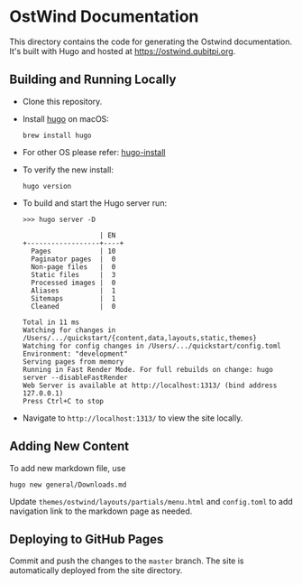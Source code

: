 OstWind Documentation
=====================

This directory contains the code for generating the Ostwind documentation. It's built with Hugo and hosted at
https://ostwind.qubitpi.org.

Building and Running Locally
----------------------------

- Clone this repository.
- Install [hugo] on macOS:

  ```console
  brew install hugo
  ```

- For other OS please refer: [hugo-install] 
- To verify the new install:

  ```console
  hugo version
  ```

- To build and start the Hugo server run:

  ```
  >>> hugo server -D
  
                     | EN
  +------------------+----+
    Pages            | 10
    Paginator pages  |  0
    Non-page files   |  0
    Static files     |  3
    Processed images |  0
    Aliases          |  1
    Sitemaps         |  1
    Cleaned          |  0
  
  Total in 11 ms
  Watching for changes in /Users/.../quickstart/{content,data,layouts,static,themes}
  Watching for config changes in /Users/.../quickstart/config.toml
  Environment: "development"
  Serving pages from memory
  Running in Fast Render Mode. For full rebuilds on change: hugo server --disableFastRender
  Web Server is available at http://localhost:1313/ (bind address 127.0.0.1)
  Press Ctrl+C to stop
  ```

- Navigate to `http://localhost:1313/` to view the site locally.

Adding New Content
------------------

To add new markdown file, use

```console
hugo new general/Downloads.md
```

Update `themes/ostwind/layouts/partials/menu.html` and `config.toml` to add navigation link to the markdown page as needed.

Deploying to GitHub Pages
-------------------------

Commit and push the changes to the `master` branch. The site is automatically deployed from the site directory.

[hugo]: https://gohugo.io/getting-started/quick-start/
[hugo-install]: https://gohugo.io/installation/
